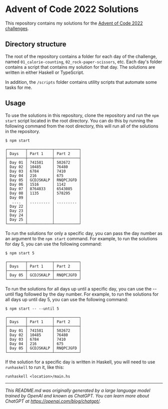 # Advent of Code 2022 Solutions

This repository contains my solutions for the [Advent of Code 2022 challenges](https://adventofcode.com/2022).

## Directory structure

The root of the repository contains a folder for each day of the challenge, named `01_calorie-counting`, `02_rock-paper-scissors`, etc. Each day's folder contains a script that contains my solution for that day. The solutions are written in either Haskell or TypeScript.

In addition, the `/scripts` folder contains utility scripts that automate some tasks for me.

## Usage

To use the solutions in this repository, clone the repository and run the `npm start` script located in the root directory. You can do this by running the following command from the root directory, this will run all of the solutions in the repository.

```
$ npm start

┌────────┬───────────┬───────────┐
│ Days   │ Part 1    │ Part 2    │
├────────┼───────────┼───────────┤
│ Day 01 │ 741581    │ 502672    │
│ Day 02 │ 10485     │ 76480     │
│ Day 03 │ 6784      │ 7410      │
│ Day 04 │ 216       │ 675       │
│ Day 05 │ GCDJSKALP │ RNQPCJGFD │
│ Day 06 │ 1516      │ 1142      │
│ Day 07 │ 8764833   │ 6543085   │
│ Day 08 │ 1135      │ 578295    │
│ Day 09 │           │           │
│  ....  │ ......... │ ......... │
│ Day 22 │           │           │
│ Day 23 │           │           │
│ Day 24 │           │           │
│ Day 25 │           │           │
└────────┴───────────┴───────────┘
```

To run the solutions for only a specific day, you can pass the day number as an argument to the `npm start` command. For example, to run the solutions for day 5, you can use the following command:

```
$ npm start 5

┌────────┬───────────┬───────────┐
│ Days   │ Part 1    │ Part 2    │
├────────┼───────────┼───────────┤
│ Day 05 │ GCDJSKALP │ RNQPCJGFD │
└────────┴───────────┴───────────┘
```

To run the solutions for all days up until a specific day, you can use the --until flag followed by the day number. For example, to run the solutions for all days up until day 5, you can use the following command:

```
$ npm start -- --until 5

┌────────┬───────────┬───────────┐
│ Days   │ Part 1    │ Part 2    │
├────────┼───────────┼───────────┤
│ Day 01 │ 741581    │ 502672    │
│ Day 02 │ 10485     │ 76480     │
│ Day 03 │ 6784      │ 7410      │
│ Day 04 │ 216       │ 675       │
│ Day 05 │ GCDJSKALP │ RNQPCJGFD │
└────────┴───────────┴───────────┘
```

If the solution for a specific day is written in Haskell, you will need to use `runhaskell` to run it, like this:

```
runhaskell <location>/main.hs
```

---

*This README.md was originally generated by a large language model trained by OpenAI and known as ChatGPT. You can learn more about ChatGPT at https://openai.com/blog/chatgpt/.*
